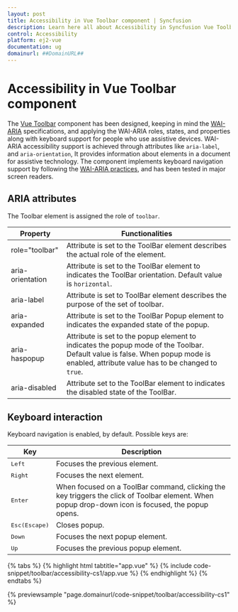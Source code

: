```yaml
---
layout: post
title: Accessibility in Vue Toolbar component | Syncfusion
description: Learn here all about Accessibility in Syncfusion Vue Toolbar component of Syncfusion Essential JS 2 and more.
control: Accessibility 
platform: ej2-vue
documentation: ug
domainurl: ##DomainURL##
---
```


# Accessibility in Vue Toolbar component

The [Vue Toolbar](https://www.syncfusion.com/vue-ui-components/vue-toolbar) component has been designed,  keeping in mind the [WAI-ARIA](http://www.w3.org/WAI/PF/aria-practices/) specifications, and applying the WAI-ARIA roles, states, and properties along with keyboard support for people who use assistive devices. WAI-ARIA accessibility support is achieved through attributes like `aria-label`, and `aria-orientation`, It provides information about elements in a document for assistive technology.  The component implements keyboard navigation support by following the [WAI-ARIA practices](https://www.w3.org/TR/wai-aria-practices/), and has been tested in major screen readers.

## ARIA attributes

The Toolbar element is assigned the role of `toolbar`.

| **Property** | **Functionalities** |
| --- | --- |
| role="toolbar" | Attribute is set to the ToolBar element describes the actual role of the element. |
| aria-orientation |  Attribute is set to the ToolBar element to indicates the ToolBar orientation. Default value is `horizontal`. |
| aria-label | Attribute is set to ToolBar element describes the purpose of the set of toolbar. |
| aria-expanded | Attribute is set to the ToolBar Popup  element to indicates the expanded state of the popup.|
| aria-haspopup | Attribute is set to the popup element to indicates the popup mode of the Toolbar. Default value is false. When popup mode is enabled, attribute value has to be changed to `true`. |
| aria-disabled | Attribute set to the ToolBar element to indicates the disabled state of the ToolBar. |

## Keyboard interaction

Keyboard navigation is enabled, by default. Possible keys are:

| Key           | Description                                                                         |
|---------------|-------------------------------------------------------------------------------------|
| <kbd>Left</kbd>    | Focuses the previous element.                                               |
| <kbd>Right</kbd>   | Focuses the next element.                                                            |
| <kbd>Enter</kbd>         | When focused on a ToolBar command, clicking the key triggers the click of Toolbar element. When popup drop-down icon is focused, the popup opens. |
| <kbd>Esc(Escape)</kbd>           | Closes popup.                                                                     |
| <kbd>Down</kbd>   | Focuses the next popup element.                                                  |
| <kbd>Up</kbd>      | Focuses the previous popup element.                                                |

{% tabs %}
{% highlight html tabtitle="app.vue" %}
{% include code-snippet/toolbar/accessibility-cs1/app.vue %}
{% endhighlight %}
{% endtabs %}
        
{% previewsample "page.domainurl/code-snippet/toolbar/accessibility-cs1" %}
